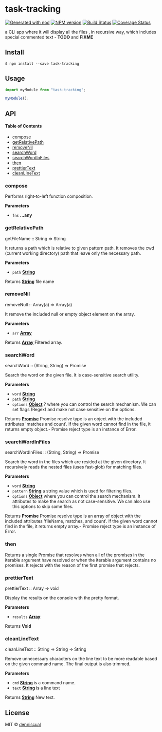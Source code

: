 # task-tracking

[![Generated with nod](https://img.shields.io/badge/generator-nod-2196F3.svg?style=flat-square)](https://github.com/diegohaz/nod)
[![NPM version](https://img.shields.io/npm/v/task-tracking.svg?style=flat-square)](https://npmjs.org/package/task-tracking)
[![Build Status](https://img.shields.io/travis/https://github.com/denniscual/task-tracking/master.svg?style=flat-square)](https://travis-ci.org/https://github.com/denniscual/task-tracking) [![Coverage Status](https://img.shields.io/codecov/c/github/https://github.com/denniscual/task-tracking/master.svg?style=flat-square)](https://codecov.io/gh/https://github.com/denniscual/task-tracking/branch/master)

a CLI app where it will display all the files , in recursive way, which includes special commented text - **TODO** and **FIXME**

## Install

    $ npm install --save task-tracking

## Usage

```js
import myModule from "task-tracking";

myModule();
```

## API

<!-- Generated by documentation.js. Update this documentation by updating the source code. -->

#### Table of Contents

-   [compose](#compose)
-   [getRelativePath](#getrelativepath)
-   [removeNil](#removenil)
-   [searchWord](#searchword)
-   [searchWordInFiles](#searchwordinfiles)
-   [then](#then)
-   [prettierText](#prettiertext)
-   [cleanLineText](#cleanlinetext)

### compose

Performs right-to-left function composition.

**Parameters**

-   `fns` **...any** 

### getRelativePath

getFileName :: String => String

It returns a path which is relative to given pattern path. It removes the cwd (current working directory) path that leave only the necessary path.

**Parameters**

-   `path` **[String](https://developer.mozilla.org/docs/Web/JavaScript/Reference/Global_Objects/String)** 

Returns **[String](https://developer.mozilla.org/docs/Web/JavaScript/Reference/Global_Objects/String)** file name

### removeNil

removeNull :: Array(a) => Array(a)

It remove the included null or empty object element on the array.

**Parameters**

-   `arr` **[Array](https://developer.mozilla.org/docs/Web/JavaScript/Reference/Global_Objects/Array)** 

Returns **[Array](https://developer.mozilla.org/docs/Web/JavaScript/Reference/Global_Objects/Array)** Filtered array.

### searchWord

searchWord :: (String, String) => Promise

Search the word on the given file. It is case-sensitive search utility.

**Parameters**

-   `word` **[String](https://developer.mozilla.org/docs/Web/JavaScript/Reference/Global_Objects/String)** 
-   `path` **[String](https://developer.mozilla.org/docs/Web/JavaScript/Reference/Global_Objects/String)** 
-   `options` **[Object](https://developer.mozilla.org/docs/Web/JavaScript/Reference/Global_Objects/Object)** ? where you can control the search mechanism. We can set flags (Regex) and make not case sensitive on the options.

Returns **[Promise](https://developer.mozilla.org/docs/Web/JavaScript/Reference/Global_Objects/Promise)** Promise resolve type is an object with the included attributes 'matches and count'. If the
    given word cannot find in the file, it returns empty object.-   Promise reject type is an instance of Error.

### searchWordInFiles

searchWordInFiles :: (String, String) => Promise

Search the word in the files which are resided at the given directory. It recursively reads the nested files (uses fast-glob) for matching files.

**Parameters**

-   `word` **[String](https://developer.mozilla.org/docs/Web/JavaScript/Reference/Global_Objects/String)** 
-   `pattern` **[String](https://developer.mozilla.org/docs/Web/JavaScript/Reference/Global_Objects/String)** a string value which is used for filtering files.
-   `options` **[Object](https://developer.mozilla.org/docs/Web/JavaScript/Reference/Global_Objects/Object)** where you can control the search mechanism. It attributes to make the search as not case-sensitive.
                            We can also use this options to skip some files.

Returns **[Promise](https://developer.mozilla.org/docs/Web/JavaScript/Reference/Global_Objects/Promise)** Promise resolve type is an array of object with the included attributes 'fileName, matches, and count'. If the
    given word cannot find in the file, it returns empty array.-   Promise reject type is an instance of Error.

### then

Returns a single Promise that resolves when all of the promises in the iterable argument have resolved or when the iterable argument contains no promises. It rejects with the reason of the first promise that rejects.

### prettierText

prettierText :: Array => void

Display the results on the console with the pretty format.

**Parameters**

-   `results` **[Array](https://developer.mozilla.org/docs/Web/JavaScript/Reference/Global_Objects/Array)** 

Returns **Void** 

### cleanLineText

cleanLineText :: String => String => String

Remove unnecessary characters on the line text to be more readable based on the given command name. The final output is also trimmed.

**Parameters**

-   `cmd` **[String](https://developer.mozilla.org/docs/Web/JavaScript/Reference/Global_Objects/String)** is a command name.
-   `text` **[String](https://developer.mozilla.org/docs/Web/JavaScript/Reference/Global_Objects/String)** is a line text

Returns **[String](https://developer.mozilla.org/docs/Web/JavaScript/Reference/Global_Objects/String)** New text.

## License

MIT © [denniscual](https://github.com/https://github.com/denniscual)
